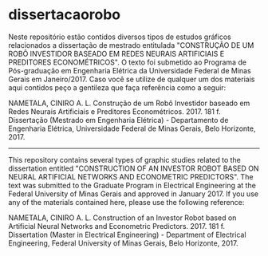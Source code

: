 # dissertacaorobo
Neste repositório estão contidos diversos tipos de estudos gráficos relacionados a dissertação de mestrado entitulada "CONSTRUÇÃO DE UM ROBÔ INVESTIDOR BASEADO EM REDES NEURAIS ARTIFICIAIS E PREDITORES ECONOMÉTRICOS". O texto foi submetido ao Programa de Pós-graduação em Engenharia Elétrica da Universidade Federal de Minas Gerais em Janeiro/2017. Caso você se utilize de qualquer um dos materiais aqui contidos peço a gentileza que faça referência como a seguir:

NAMETALA, CINIRO A. L. Construção de um Robô Investidor baseado em Redes Neurais Artificiais e Preditores Econométricos. 2017. 181 f. Dissertação (Mestrado em Engenharia Elétrica) - Departamento de Engenharia Elétrica, Universidade Federal de Minas Gerais, Belo Horizonte, 2017.

---------------
This repository contains several types of graphic studies related to the dissertation entitled "CONSTRUCTION OF AN INVESTOR ROBOT BASED ON NEURAL ARTIFICIAL NETWORKS AND ECONOMETRIC PREDICTORS". The text was submitted to the Graduate Program in Electrical Engineering at the Federal University of Minas Gerais and approved in January 2017. If you use any of the materials contained here, please use the following reference:

NAMETALA, CINIRO A. L. Construction of an Investor Robot based on Artificial Neural Networks and Econometric Predictors. 2017. 181 f. Dissertation (Master in Electrical Engineering) - Department of Electrical Engineering, Federal University of Minas Gerais, Belo Horizonte, 2017.
